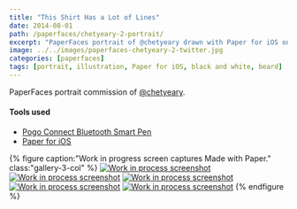 ```yaml
---
title: "This Shirt Has a Lot of Lines"
date: 2014-08-01
path: /paperfaces/chetyeary-2-portrait/
excerpt: "PaperFaces portrait of @chetyeary drawn with Paper for iOS on an iPad."
image: ../../images/paperfaces-chetyeary-2-twitter.jpg
categories: [paperfaces]
tags: [portrait, illustration, Paper for iOS, black and white, beard]
---
```


PaperFaces portrait commission of [@chetyeary](https://twitter.com/chetyeary).

#### Tools used

- [Pogo Connect Bluetooth Smart Pen](https://www.amazon.com/gp/product/B009K448L4/ref=as_li_ss_tl?ie=UTF8&camp=1789&creative=390957&creativeASIN=B009K448L4&linkCode=as2&tag=mademist-20)
- [Paper for iOS](https://paper.bywetransfer.com/)

{% figure caption:"Work in progress screen captures Made with Paper." class:"gallery-3-col" %}
[![Work in process screenshot](../../images/paperfaces-chetyeary-2-process-1-600.jpg)](../../images/paperfaces-chetyeary-2-process-1-lg.jpg) [![Work in process screenshot](../../images/paperfaces-chetyeary-2-process-2-600.jpg)](../../images/paperfaces-chetyeary-2-process-2-lg.jpg) [![Work in process screenshot](../../images/paperfaces-chetyeary-2-process-3-600.jpg)](../../images/paperfaces-chetyeary-2-process-3-lg.jpg) [![Work in process screenshot](../../images/paperfaces-chetyeary-2-process-4-600.jpg)](../../images/paperfaces-chetyeary-2-process-4-lg.jpg) [![Work in process screenshot](../../images/paperfaces-chetyeary-2-process-5-600.jpg)](../../images/paperfaces-chetyeary-2-process-5-lg.jpg)
{% endfigure %}
